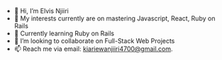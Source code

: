 - 👋 Hi, I’m Elvis Njiiri
- 👀 My interests currently are on mastering Javascript, React, Ruby on Rails
- 🌱 Currently learning Ruby on Rails
- 💞️ I’m looking to collaborate on Full-Stack Web Projects
- 📫 Reach me via email: kiariewanjiiri4700@gmail.com.

<!---
NEKiarie/NEKiarie is a ✨ special ✨ repository because its `README.md` (this file) appears on your GitHub profile.
You can click the Preview link to take a look at your changes.
--->
